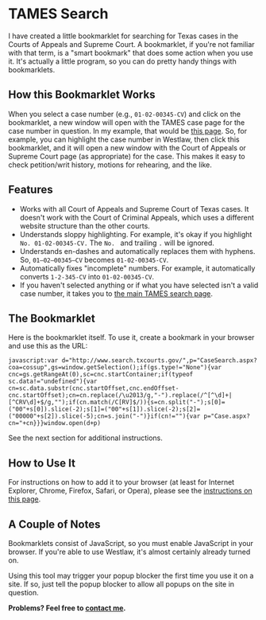 TAMES Search
============

I have created a little bookmarklet for searching for Texas cases in the Courts of Appeals and Supreme Court. A bookmarklet, if you're not familiar with that term, is a "smart bookmark" that does some action when you use it. It's actually a little program, so you can do pretty handy things with bookmarklets.

How this Bookmarklet Works
------------

When you select a case number (e.g., `01-02-00345-CV`) and click on the bookmarklet, a new window will open with the TAMES case page for the case number in question. In my example, that would be [this page](http://www.search.txcourts.gov/Case.aspx?cn=01-02-00345-CV).  So, for example, you can highlight the case number in Westlaw, then click this bookmarklet, and it will open a new window with the Court of Appeals or Supreme Court page (as appropriate) for the case. This makes it easy to check petition/writ history, motions for rehearing, and the like.

Features
------------

- Works with all Court of Appeals and Supreme Court of Texas cases. It doesn't work with the Court of Criminal Appeals, which uses a different website structure than the other courts.
- Understands sloppy highlighting. For example, it's okay if you highlight `No. 01-02-00345-CV.`  The `No. ` and trailing `.` will be ignored.
- Understands en-dashes and automatically replaces them with hyphens. So, <code>01&ndash;02&ndash;00345&ndash;CV</code> becomes <code>01-02-00345-CV</code>.
- Automatically fixes "incomplete" numbers.  For example, it automatically converts `1-2-345-CV` into `01-02-00345-CV`.
- If you haven't selected anything or if what you have selected isn't a valid case number, it takes you to [the main TAMES search page](http://www.search.txcourts.gov/CaseSearch.aspx?coa=cossup).
 
The Bookmarklet
------------

Here is the bookmarklet itself. To use it, create a bookmark in your browser and use this as the URL:

    javascript:var d="http://www.search.txcourts.gov/",p="CaseSearch.aspx?coa=cossup",gs=window.getSelection();if(gs.type!="None"){var cnc=gs.getRangeAt(0),sc=cnc.startContainer;if(typeof sc.data!="undefined"){var cn=sc.data.substr(cnc.startOffset,cnc.endOffset-cnc.startOffset);cn=cn.replace(/\u2013/g,"-").replace(/^[^\d]+|[^CRV\d]+$/g,"");if(cn.match(/C[RV]$/)){s=cn.split("-");s[0]=("00"+s[0]).slice(-2);s[1]=("00"+s[1]).slice(-2);s[2]=("00000"+s[2]).slice(-5);cn=s.join("-")}if(cn!=""){var p="Case.aspx?cn="+cn}}}window.open(d+p)

See the next section for additional instructions.

How to Use It
------------

For instructions on how to add it to your browser (at least for Internet Explorer, Chrome, Firefox, Safari, or Opera), please see the [instructions on this page](http://marklets.com/FAQ.aspx#howDoIAddABookmarkletToMyBrowser).

A Couple of Notes
------------

Bookmarklets consist of JavaScript, so you must enable JavaScript in your browser. If you're able to use Westlaw, it's almost certainly already turned on.

Using this tool may trigger your popup blocker the first time you use it on a site. If so, just tell the popup blocker to allow all popups on the site in question.

**Problems? Feel free to [contact me](http://www.edcottrell.com/contact/).**
